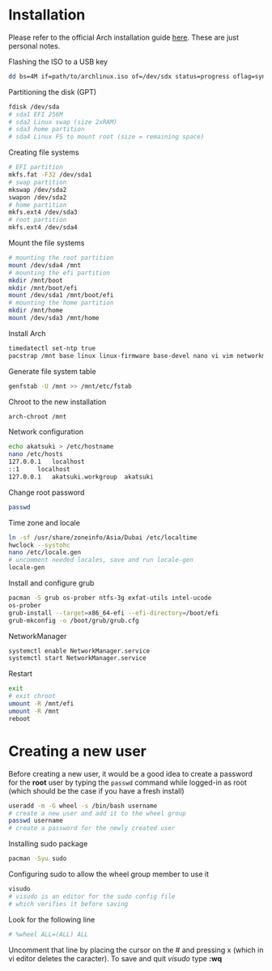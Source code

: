 # Installation

Please refer to the official Arch installation guide [here](https://wiki.archlinux.org/index.php/Installation_guide). These are just personal notes.

Flashing the ISO to a USB key
```bash
dd bs=4M if=path/to/archlinux.iso of=/dev/sdx status=progress oflag=sync
```
Partitioning the disk (GPT)
```bash
fdisk /dev/sda
# sda1 EFI 256M
# sda2 Linux swap (size 2xRAM)
# sda3 home partition
# sda4 Linux FS to mount root (size = remaining space)

```
Creating file systems
```bash
# EFI partition
mkfs.fat -F32 /dev/sda1
# swap partition
mkswap /dev/sda2
swapon /dev/sda2
# home partition
mkfs.ext4 /dev/sda3
# root partition
mkfs.ext4 /dev/sda4
```
Mount the file systems
```bash
# mounting the root partition
mount /dev/sda4 /mnt
# mounting the efi partition
mkdir /mnt/boot
mkdir /mnt/boot/efi
mount /dev/sda1 /mnt/boot/efi
# mounting the home partition
mkdir /mnt/home
mount /dev/sda3 /mnt/home
```
Install Arch
```bash
timedatectl set-ntp true
pacstrap /mnt base linux linux-firmware base-devel nano vi vim networkmanager man-db man-pages texinfo
```
Generate file system table
```bash
genfstab -U /mnt >> /mnt/etc/fstab
```
Chroot to the new installation
```bash
arch-chroot /mnt
```
Network configuration
```bash
echo akatsuki > /etc/hostname
nano /etc/hosts
127.0.0.1	localhost
::1		localhost
127.0.0.1	akatsuki.workgroup	akatsuki
```
Change root password
```bash
passwd
```
Time zone and locale
```bash
ln -sf /usr/share/zoneinfo/Asia/Dubai /etc/localtime
hwclock --systohc
nano /etc/locale.gen
# uncomment needed locales, save and run locale-gen
locale-gen
```
Install and configure grub
```bash
pacman -S grub os-prober ntfs-3g exfat-utils intel-ucode
os-prober
grub-install --target=x86_64-efi --efi-directory=/boot/efi
grub-mkconfig -o /boot/grub/grub.cfg
```
NetworkManager
```bash
systemctl enable NetworkManager.service
systemctl start NetworkManager.service
```
Restart
```bash
exit
# exit chroot
umount -R /mnt/efi
umount -R /mnt
reboot
```
# Creating a new user
Before creating a new user, it would be a good idea to create a password for the **root** user by typing the `passwd` command while logged-in as root (which should be the case if you have a fresh install)
````bash
useradd -m -G wheel -s /bin/bash username
# create a new user and add it to the wheel group
passwd username
# create a password for the newly created user
````
Installing sudo package
````bash
pacman -Syu sudo
````
Configuring sudo to allow the wheel group member to use it
````bash
visudo
# visudo is an editor for the sudo config file
# which verifies it before saving
````
Look for the following line
````bash
# %wheel ALL=(ALL) ALL
````
Uncomment that line by placing the cursor on the # and pressing x (which in vi editor deletes the caracter). To save and quit *visudo* type **:wq**
